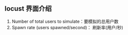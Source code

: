 ## locust 界面介绍
1. Number of total users to simulate：要模拟的总用户数
2. Spawn rate (users spawned/second)： 刷新率(用户/秒)